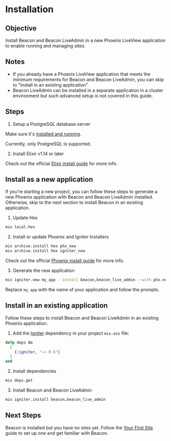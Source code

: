 # Installation

## Objective

Install Beacon and Beacon LiveAdmin in a new Phoenix LiveView application to enable running and managing sites.

## Notes

- If you already have a Phoenix LiveView application that meets the minimum requirements for Beacon and Beacon LiveAdmin, you can skip to "Install in an existing application".
- Beacon LiveAdmin can be installed in a separate application in a cluster environment but such advanced setup is not covered in this guide.

## Steps

1. Setup a PostgreSQL database server

Make sure it's [installed and running](https://wiki.postgresql.org/wiki/Detailed_installation_guides).

Currently, only PostgreSQL is supported.

2. Install Elixir v1.14 or later

Check out the official [Elixir install guide](https://elixir-lang.org/install.html) for more info.

## Install as a new application

If you're starting a new project, you can follow these steps to generate a new Phoenix application with Beacon and Beacon LiveAdmin installed.
Otherwise, skip to the next section to install Beacon in an existing application.

1. Update Hex

```sh
mix local.hex
```

2. Install or update Phoenix and Igniter Installers

```sh
mix archive.install hex phx_new
mix archive.install hex igniter_new
```

Check out the official [Phoenix install guide](https://hexdocs.pm/phoenix/installation.html) for more info.

3. Generate the new application

```sh
mix igniter.new my_app --install beacon,beacon_live_admin --with phx.new
```

Replace `my_app` with the name of your application and follow the prompts.

## Install in an existing application

Follow these steps to install Beacon and Beacon LiveAdmin in an existing Phoenix application.

1. Add the [Igniter](https://hex.pm/packages/igniter) dependency in your project `mix.exs` file:

```elixir
defp deps do
  [
    {:igniter, "~> 0.5"}
  ]
end
```

2. Install dependencies

```sh
mix deps.get
```

3. Install Beacon and Beacon LiveAdmin

```sh
mix igniter.install beacon,beacon_live_admin
```

## Next Steps

Beacon is installed but you have no sites yet. Follow the [Your First Site](your-first-site.md) guide to set up one and get familiar with Beacon.
